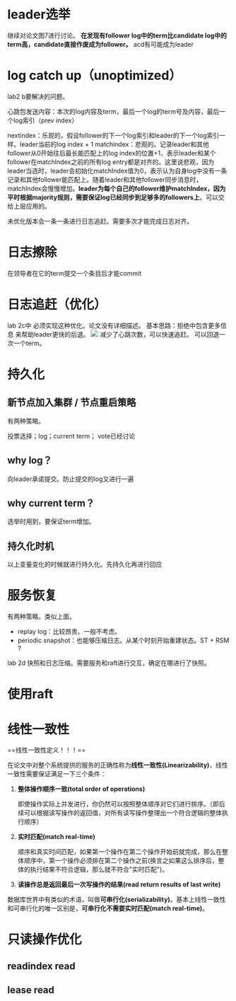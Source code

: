 # leader选举

继续对论文图7进行讨论。
**在发现有follower log中的term比candidate log中的term高，candidate直接作废成为follower。**
acd有可能成为leader
# log catch up（unoptimized）

lab2 b要解决的问题。

心跳包发送内容：本次的log内容及term，最后一个log的term号及内容，最后一个log索引（prev index）

nextindex：乐观的，假设follower的下一个log索引和leader的下一个log索引一样。leader当前的log index + 1
matchindex：悲观的。记录leader和其他follower从0开始往后最长能匹配上的log index的位置+1，表示leader和某个follower在matchIndex之前的所有log entry都是对齐的。这里说悲观，因为leader当选时，leader会初始化matchIndex值为0，表示认为自身log中没有一条记录和其他follower能匹配上。随着leader和其他follower同步消息时，matchIndex会慢慢增加。**leader为每个自己的follower维护matchIndex，因为平时根据majority规则，需要保证log已经同步到足够多的followers上**。可以交给上层应用的。

未优化版本会一条一条进行日志追赶。需要多次才能完成日志对齐。

# 日志擦除

在领导者在它的term提交一个条目后才能commit
# 日志追赶（优化）

 lab 2c中 必须实现这种优化。论文没有详细描述。
 基本思路：拒绝中包含更多信息 来帮助leader更快的后退。
 ![](Pasted%20image%2020230622160820.png)
 减少了心跳次数，可以快速追赶。
 可以回退一次一个term。

# 持久化

## 新节点加入集群 / 节点重启策略

有两种策略。

投票选择；log；current term；
vote已经讨论
## why log？

向leader承诺提交。防止提交的log又进行一遍
## why current term？

选举时用到，要保证term增加。
## 持久化时机

以上变量变化的时候就进行持久化。先持久化再进行回应
# 服务恢复

有两种策略。类似上面。
- replay log：比较昂贵。一般不考虑。
- periodic snapshot：也能够压缩日志。从某个时刻开始重建状态。ST + RSM ?

lab 2d 快照和日志压缩。需要服务和raft进行交互，确定在哪进行了快照。

# 使用raft


# 线性一致性

==线性一致性定义！！！==

​ 在论文中对整个系统提供的服务的正确性称为**线性一致性(Linearizability)**，线性一致性需要保证满足一下三个条件：

1. **整体操作顺序一致(total order of operations)**
    
    即使操作实际上并发进行，你仍然可以按照整体顺序对它们进行排序。（即后续可以根据读写操作的返回值，对所有读写操作整理出一个符合逻辑的整体执行顺序）
    
2. **实时匹配(match real-time)**
    
    顺序和真实时间匹配，如果第一个操作在第二个操作开始前就完成，那么在整体顺序中，第一个操作必须排在第二个操作之前(换言之如果这么排序后，整体的执行结果不符合逻辑，那么就不符合"实时匹配")。
    
3. **读操作总是返回最后一次写操作的结果(read return results of last write)**

数据库世界中有类似的术语，叫做**可串行化(serializability)**。基本上线性一致性和可串行化的唯一区别是，**可串行化不需要实时匹配(match real-time)**。

# 只读操作优化

## readindex read

## lease read